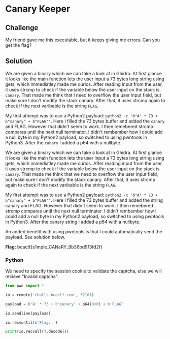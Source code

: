 # Canary Keeper

## Challenge

My friend gave me this executable, but it keeps giving me errors. Can you get the flag?

## Solution

We are given a binary which we can take a look at in Ghidra. At first glance it looks like the main function lets the user input a 73 bytes long string using gets, which immediatley made me curios. After reading input from the user, it uses strcmp to check if the variable below the user input on the stack is `canary`. That made me think that I need to overflow the user input field, but make sure I don't modify the stack canary. After that, it uses strcmp again to check if the next varibable is the string `FLAG`.

My first attempt was to use a Python2 payload: `python2 -c 'b"A" * 73 + b"canary" + b"FLAG"'`. Here I filled the 73 bytes buffer and added the `canary` and FLAG. However that didn't seem to work. I then remebered strcmp compares until the next null terminator. I didn't rembember how I could add a null byte in my Python2 payload, so switched to using pwntools in Python3. After the `canary` I added a p64 with a nullbyte.

We are given a binary which we can take a look at in Ghidra. At first glance it looks like the main function lets the user input a 73 bytes long string using gets, which immediatley made me curios. After reading input from the user, it uses strcmp to check if the variable below the user input on the stack is `canary`. That made me think that we need to overflow the user input field, but make sure I don't modify the stack canary. After that, it uses strcmp again to check if the next varibable is the string `FLAG`. 

My first attempt was to use a Python2 payload: `python2 -c 'b"A" * 73 + b"canary" + b"FLAG"'`. Here I filled the 73 bytes buffer and added the string canary and FLAG. However that didn't seem to work. I then remebered strcmp compares until the next null terminator. I didn't rembember how I could add a null byte in my Python2 payload, so switched to using pwntools in Python3. After the canary string I added a p64 with a nullbyte. 

An added benefit with using pwntools is that I could automatically send the payload. See solution below.

**Flag:** bcactf{s1mple_CANaRY_9b36bd9f3fd2f}

### Python
We need to specify the session cookie to validate the captcha, else we will recieve "Invalid captcha".

```python
from pwn import *

io = remote('challs.bcactf.com', 32101)

payload = b'A' * 73 + b'canary' + p64(0x0) + b'FLAG'

io.sendline(payload)

io.recvuntil(b'Flag: ')

print(io.recvall().decode())
```
